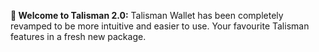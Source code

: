 <!-- version: v2.0.0 -->

**<span class="icon">🪬</span> Welcome to Talisman 2.0:** Talisman Wallet has been completely revamped to be more intuitive and easier to use. Your favourite Talisman features in a fresh new package.
